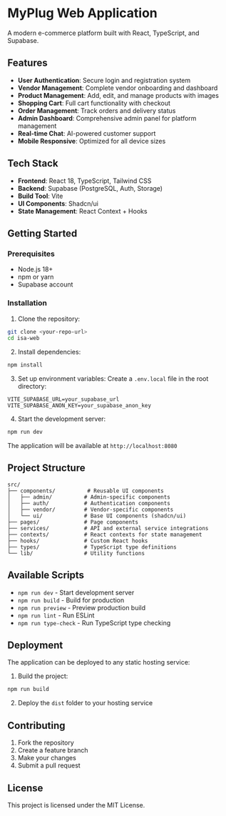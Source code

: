 # MyPlug Web Application

A modern e-commerce platform built with React, TypeScript, and Supabase.

## Features

- **User Authentication**: Secure login and registration system
- **Vendor Management**: Complete vendor onboarding and dashboard
- **Product Management**: Add, edit, and manage products with images
- **Shopping Cart**: Full cart functionality with checkout
- **Order Management**: Track orders and delivery status
- **Admin Dashboard**: Comprehensive admin panel for platform management
- **Real-time Chat**: AI-powered customer support
- **Mobile Responsive**: Optimized for all device sizes

## Tech Stack

- **Frontend**: React 18, TypeScript, Tailwind CSS
- **Backend**: Supabase (PostgreSQL, Auth, Storage)
- **Build Tool**: Vite
- **UI Components**: Shadcn/ui
- **State Management**: React Context + Hooks

## Getting Started

### Prerequisites

- Node.js 18+ 
- npm or yarn
- Supabase account

### Installation

1. Clone the repository:
```bash
git clone <your-repo-url>
cd isa-web
```

2. Install dependencies:
```bash
npm install
```

3. Set up environment variables:
Create a `.env.local` file in the root directory:
```env
VITE_SUPABASE_URL=your_supabase_url
VITE_SUPABASE_ANON_KEY=your_supabase_anon_key
```

4. Start the development server:
```bash
npm run dev
```

The application will be available at `http://localhost:8080`

## Project Structure

```
src/
├── components/          # Reusable UI components
│   ├── admin/          # Admin-specific components
│   ├── auth/           # Authentication components
│   ├── vendor/         # Vendor-specific components
│   └── ui/             # Base UI components (shadcn/ui)
├── pages/              # Page components
├── services/           # API and external service integrations
├── contexts/           # React contexts for state management
├── hooks/              # Custom React hooks
├── types/              # TypeScript type definitions
└── lib/                # Utility functions
```

## Available Scripts

- `npm run dev` - Start development server
- `npm run build` - Build for production
- `npm run preview` - Preview production build
- `npm run lint` - Run ESLint
- `npm run type-check` - Run TypeScript type checking

## Deployment

The application can be deployed to any static hosting service:

1. Build the project:
```bash
npm run build
```

2. Deploy the `dist` folder to your hosting service

## Contributing

1. Fork the repository
2. Create a feature branch
3. Make your changes
4. Submit a pull request

## License

This project is licensed under the MIT License.
